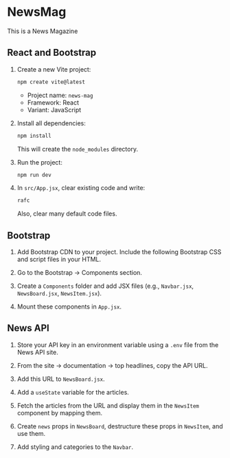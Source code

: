 # NewsMag

This is a News Magazine

## React and Bootstrap

1. Create a new Vite project:
    ```bash
    npm create vite@latest
    ```
    - Project name: `news-mag`
    - Framework: React
    - Variant: JavaScript

2. Install all dependencies:
    ```bash
    npm install
    ```
    This will create the `node_modules` directory.

3. Run the project:
    ```bash
    npm run dev
    ```

4. In `src/App.jsx`, clear existing code and write:
    ```jsx
    rafc
    ```
    Also, clear many default code files.

## Bootstrap

1. Add Bootstrap CDN to your project. Include the following Bootstrap CSS and script files in your HTML.

2. Go to the Bootstrap -> Components section.

3. Create a `Components` folder and add JSX files (e.g., `Navbar.jsx`, `NewsBoard.jsx`, `NewsItem.jsx`).

4. Mount these components in `App.jsx`.

## News API

1. Store your API key in an environment variable using a `.env` file from the News API site.

2. From the site -> documentation -> top headlines, copy the API URL.

3. Add this URL to `NewsBoard.jsx`.

4. Add a `useState` variable for the articles.

5. Fetch the articles from the URL and display them in the `NewsItem` component by mapping them.

6. Create `news` props in `NewsBoard`, destructure these props in `NewsItem`, and use them.

7. Add styling and categories to the `Navbar`.

